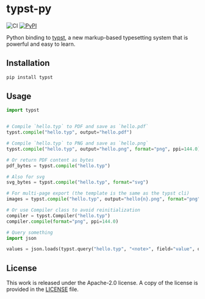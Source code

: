 # typst-py

![CI](https://github.com/messense/typst-py/workflows/CI/badge.svg)
[![PyPI](https://img.shields.io/pypi/v/typst.svg)](https://pypi.org/project/typst)

Python binding to [typst](https://github.com/typst/typst),
a new markup-based typesetting system that is powerful and easy to learn.

## Installation

```bash
pip install typst
```

## Usage

```python
import typst


# Compile `hello.typ` to PDF and save as `hello.pdf`
typst.compile("hello.typ", output="hello.pdf")

# Compile `hello.typ` to PNG and save as `hello.png`
typst.compile("hello.typ", output="hello.png", format="png", ppi=144.0)

# Or return PDF content as bytes
pdf_bytes = typst.compile("hello.typ")

# Also for svg
svg_bytes = typst.compile("hello.typ", format="svg")

# For multi-page export (the template is the same as the typst cli)
images = typst.compile("hello.typ", output="hello{n}.png", format="png")

# Or use Compiler class to avoid reinitialization
compiler = typst.Compiler("hello.typ")
compiler.compile(format="png", ppi=144.0)

# Query something
import json

values = json.loads(typst.query("hello.typ", "<note>", field="value", one=True))
```

## License

This work is released under the Apache-2.0 license. A copy of the license is provided in the [LICENSE](./LICENSE) file.
